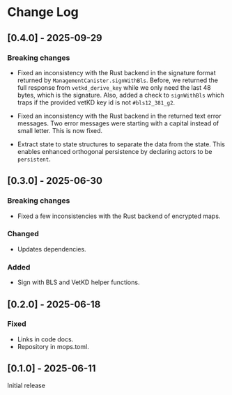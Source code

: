 # Change Log

## [0.4.0] - 2025-09-29

### Breaking changes

- Fixed an inconsistency with the Rust backend in the signature format returned by `ManagementCanister.signWithBls`. Before, we returned the full response from `vetkd_derive_key` while we only need the last 48 bytes, which is the signature. Also, added a check to `signWithBls` which traps if the provided vetKD key id is not `#bls12_381_g2`.

- Fixed an inconsistency with the Rust backend in the returned text error messages. Two error messages were starting with a capital instead of small letter. This is now fixed.

- Extract state to state structures to separate the data from the state. This enables enhanced orthogonal persistence by declaring actors to be `persistent`.

## [0.3.0] - 2025-06-30

### Breaking changes

- Fixed a few inconsistencies with the Rust backend of encrypted maps. 

### Changed

- Updates dependencies.

### Added
- Sign with BLS and VetKD helper functions.

## [0.2.0] - 2025-06-18

### Fixed
- Links in code docs.
- Repository in mops.toml.

## [0.1.0] - 2025-06-11

Initial release